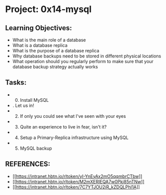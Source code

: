 # Project: 0x14-mysql

## Learning Objectives:
+ What is the main role of a database
+ What is a database replica
+ What is the purpose of a database replica
+ Why database backups need to be stored in different physical locations
+ What operation should you regularly perform to make sure that your database backup strategy actually works

## Tasks:
+ 0. Install MySQL
+ . Let us in!
+ 2. If only you could see what I've seen with your eyes
+ 3. Quite an experience to live in fear, isn't it?
+ 4. Setup a Primary-Replica infrastructure using MySQL
+ 5. MySQL backup

## REFERENCES:
+ [[https://intranet.hbtn.io/rltoken/yI-YnEyAx2mO5qqmbrCTbw]]
+ [[https://intranet.hbtn.io/rltoken/M2mXERIEQA7w0Pkj85nTNw]]
+ [[https://intranet.hbtn.io/rltoken/7C7YTJOU2iR_kZDQLPhl1A]]
